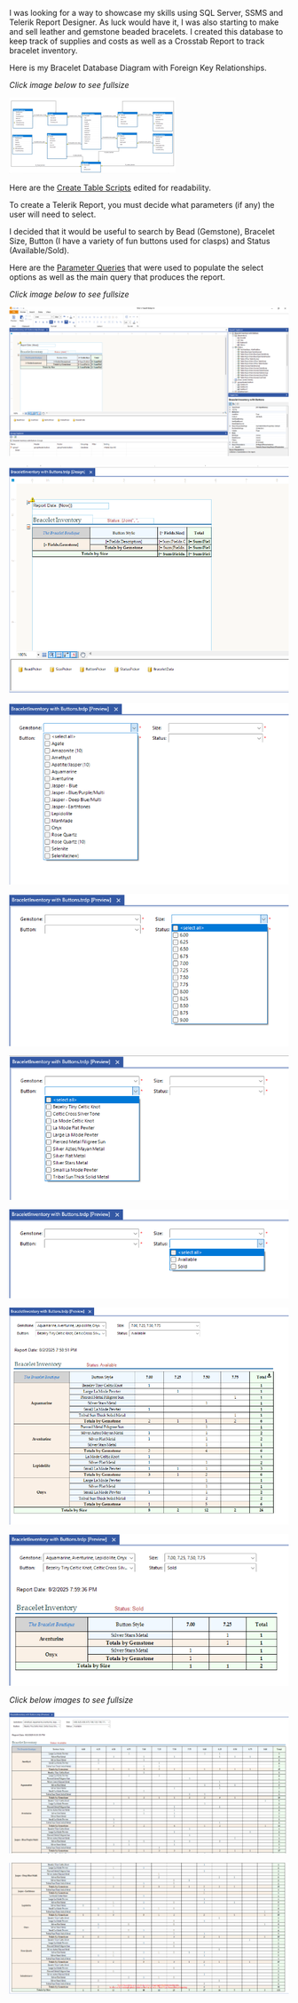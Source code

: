 

I was looking for a way to showcase my skills using SQL Server, SSMS and Telerik Report Designer.  As luck would have it, I was also starting to make and sell leather and gemstone beaded bracelets.  I created this database to keep track of supplies and costs as well as a Crosstab Report to track bracelet inventory.


Here is my Bracelet Database Diagram with Foreign Key Relationships.

_Click image below to see fullsize_

[![Bracelet Database Diagram](images/DatabaseDiagramwithFK-thumb.png)](images/DatabaseDiagramwithFK-full.png)


Here are the [Create Table Scripts](https://github.com/DMWIGGINS/SQL-and-Telerik-Reporting/blob/main/tables.sql) edited for readability.


To create a Telerik Report, you must decide what parameters (if any) the user will need to select.

I decided that it would be useful to search by Bead (Gemstone), Bracelet Size, Button (I have a variety of fun buttons used for clasps) and Status (Available/Sold).

Here are the [Parameter Queries](https://github.com/DMWIGGINS/SQL-and-Telerik-Reporting/blob/main/inventoryreport.sql) that were used to populate the select options as well as the main query that produces the report.


_Click image below to see fullsize_

[![Telerik UI](images/ReportDesignerInterface.png)](images/ReportDesignerInterface.png)

![Unpopulated Report](images/InventoryReportUnpopulated.png)

![BeadPicker](images/BeadPickerwithData.png)

![SizePicker](images/SizePickerwithData.png)

![ButtonPicker](images/ButtonPickerwithData.png)

![StatusPicker](images/StatusPickerwithData.png)

![Size7sAvailable](images/Size7sAvailable.png)

![Size7sSold](images/Size7sSold.png)


_Click below images to see fullsize_

[![AllSizesAvailablePart1](images/AllSizesAvailablePart1.PNG)](images/AllSizesAvailablePart1.PNG)

[![AllSizesAvailablePart2](images/AllSizesAvailablePart2.PNG)](images/AllSizesAvailablePart2.PNG)

















